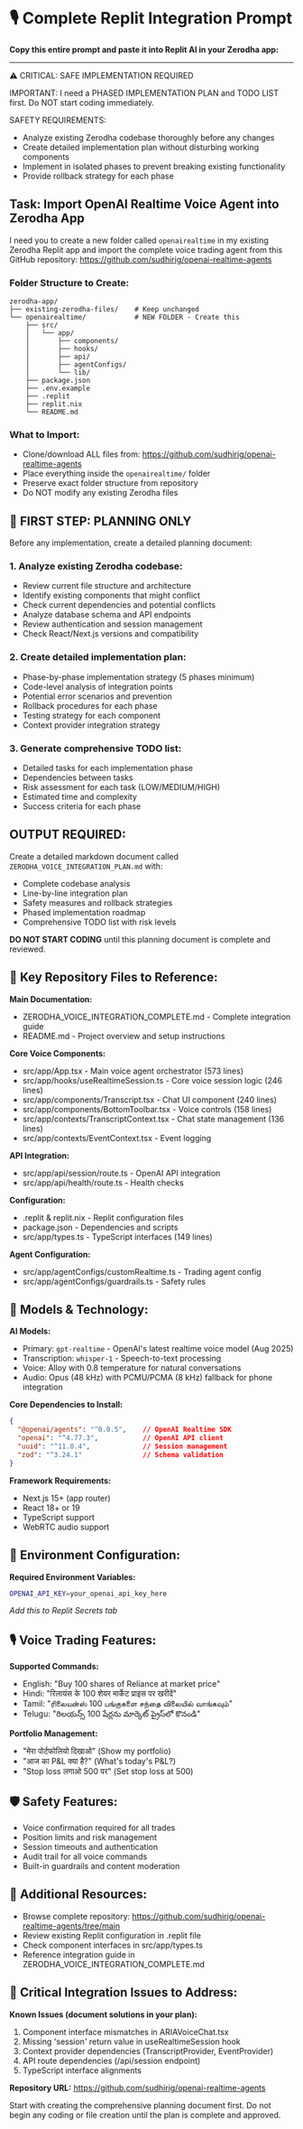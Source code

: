 # 🎙️ Complete Replit Integration Prompt

**Copy this entire prompt and paste it into Replit AI in your Zerodha app:**

---

⚠️ CRITICAL: SAFE IMPLEMENTATION REQUIRED

IMPORTANT: I need a PHASED IMPLEMENTATION PLAN and TODO LIST first. Do NOT start coding immediately.

SAFETY REQUIREMENTS:
- Analyze existing Zerodha codebase thoroughly before any changes
- Create detailed implementation plan without disturbing working components  
- Implement in isolated phases to prevent breaking existing functionality
- Provide rollback strategy for each phase

## Task: Import OpenAI Realtime Voice Agent into Zerodha App

I need you to create a new folder called `openairealtime` in my existing Zerodha Replit app and import the complete voice trading agent from this GitHub repository: https://github.com/sudhirig/openai-realtime-agents

### Folder Structure to Create:
```
zerodha-app/
├── existing-zerodha-files/    # Keep unchanged
└── openairealtime/            # NEW FOLDER - Create this
    ├── src/
    │   └── app/
    │       ├── components/
    │       ├── hooks/
    │       ├── api/
    │       ├── agentConfigs/
    │       └── lib/
    ├── package.json
    ├── .env.example
    ├── .replit
    ├── replit.nix
    └── README.md
```

### What to Import:
- Clone/download ALL files from: https://github.com/sudhirig/openai-realtime-agents
- Place everything inside the `openairealtime/` folder
- Preserve exact folder structure from repository
- Do NOT modify any existing Zerodha files

## 🎯 FIRST STEP: PLANNING ONLY

Before any implementation, create a detailed planning document:

### 1. Analyze existing Zerodha codebase:
- Review current file structure and architecture
- Identify existing components that might conflict
- Check current dependencies and potential conflicts
- Analyze database schema and API endpoints
- Review authentication and session management
- Check React/Next.js versions and compatibility

### 2. Create detailed implementation plan:
- Phase-by-phase implementation strategy (5 phases minimum)
- Code-level analysis of integration points
- Potential error scenarios and prevention
- Rollback procedures for each phase
- Testing strategy for each component
- Context provider integration strategy

### 3. Generate comprehensive TODO list:
- Detailed tasks for each implementation phase
- Dependencies between tasks
- Risk assessment for each task (LOW/MEDIUM/HIGH)
- Estimated time and complexity
- Success criteria for each phase

## OUTPUT REQUIRED: 
Create a detailed markdown document called `ZERODHA_VOICE_INTEGRATION_PLAN.md` with:
- Complete codebase analysis
- Line-by-line integration plan
- Safety measures and rollback strategies
- Phased implementation roadmap
- Comprehensive TODO list with risk levels

**DO NOT START CODING** until this planning document is complete and reviewed.

## 📁 Key Repository Files to Reference:

**Main Documentation:**
- ZERODHA_VOICE_INTEGRATION_COMPLETE.md - Complete integration guide
- README.md - Project overview and setup instructions

**Core Voice Components:**
- src/app/App.tsx - Main voice agent orchestrator (573 lines)
- src/app/hooks/useRealtimeSession.ts - Core voice session logic (246 lines)
- src/app/components/Transcript.tsx - Chat UI component (240 lines)
- src/app/components/BottomToolbar.tsx - Voice controls (158 lines)
- src/app/contexts/TranscriptContext.tsx - Chat state management (136 lines)
- src/app/contexts/EventContext.tsx - Event logging

**API Integration:**
- src/app/api/session/route.ts - OpenAI API integration
- src/app/api/health/route.ts - Health checks

**Configuration:**
- .replit & replit.nix - Replit configuration files
- package.json - Dependencies and scripts
- src/app/types.ts - TypeScript interfaces (149 lines)

**Agent Configuration:**
- src/app/agentConfigs/customRealtime.ts - Trading agent config
- src/app/agentConfigs/guardrails.ts - Safety rules

## 🤖 Models & Technology:

**AI Models:**
- Primary: `gpt-realtime` - OpenAI's latest realtime voice model (Aug 2025)
- Transcription: `whisper-1` - Speech-to-text processing
- Voice: Alloy with 0.8 temperature for natural conversations
- Audio: Opus (48 kHz) with PCMU/PCMA (8 kHz) fallback for phone integration

**Core Dependencies to Install:**
```json
{
  "@openai/agents": "^0.0.5",    // OpenAI Realtime SDK
  "openai": "^4.77.3",           // OpenAI API client  
  "uuid": "^11.0.4",             // Session management
  "zod": "^3.24.1"               // Schema validation
}
```

**Framework Requirements:**
- Next.js 15+ (app router)
- React 18+ or 19
- TypeScript support
- WebRTC audio support

## 🔑 Environment Configuration:

**Required Environment Variables:**
```bash
OPENAI_API_KEY=your_openai_api_key_here
```
*Add this to Replit Secrets tab*

## 🎙️ Voice Trading Features:

**Supported Commands:**
- English: "Buy 100 shares of Reliance at market price"
- Hindi: "रिलायंस के 100 शेयर मार्केट प्राइस पर खरीदें"
- Tamil: "ரிலையன்ஸ் 100 பங்குகளை சந்தை விலையில் வாங்கவும்"
- Telugu: "రిలయన్స్ 100 షేర్లను మార్కెట్ ప్రైస్‌లో కొనండి"

**Portfolio Management:**
- "मेरा पोर्टफोलियो दिखाओ" (Show my portfolio)
- "आज का P&L क्या है?" (What's today's P&L?)
- "Stop loss लगाओ 500 पर" (Set stop loss at 500)

## 🛡️ Safety Features:
- Voice confirmation required for all trades
- Position limits and risk management
- Session timeouts and authentication
- Audit trail for all voice commands
- Built-in guardrails and content moderation

## 📖 Additional Resources:
- Browse complete repository: https://github.com/sudhirig/openai-realtime-agents/tree/main
- Review existing Replit configuration in .replit file
- Check component interfaces in src/app/types.ts
- Reference integration guide in ZERODHA_VOICE_INTEGRATION_COMPLETE.md

## 🚨 Critical Integration Issues to Address:

**Known Issues (document solutions in your plan):**
1. Component interface mismatches in ARIAVoiceChat.tsx
2. Missing 'session' return value in useRealtimeSession hook
3. Context provider dependencies (TranscriptProvider, EventProvider)
4. API route dependencies (/api/session endpoint)
5. TypeScript interface alignments

**Repository URL:** https://github.com/sudhirig/openai-realtime-agents

Start with creating the comprehensive planning document first. Do not begin any coding or file creation until the plan is complete and approved.

